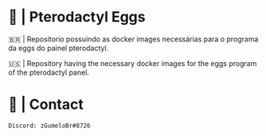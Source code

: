 # 🦖 | Pterodactyl Eggs

🇧🇷 | Repositorio possuindo as docker images necessárias para o programa da eggs do painel pterodactyl.

🇺🇸 | Repository having the necessary docker images for the eggs program of the pterodactyl panel.

# 📁 | Contact

```Discord: zGumeloBr#8726```
